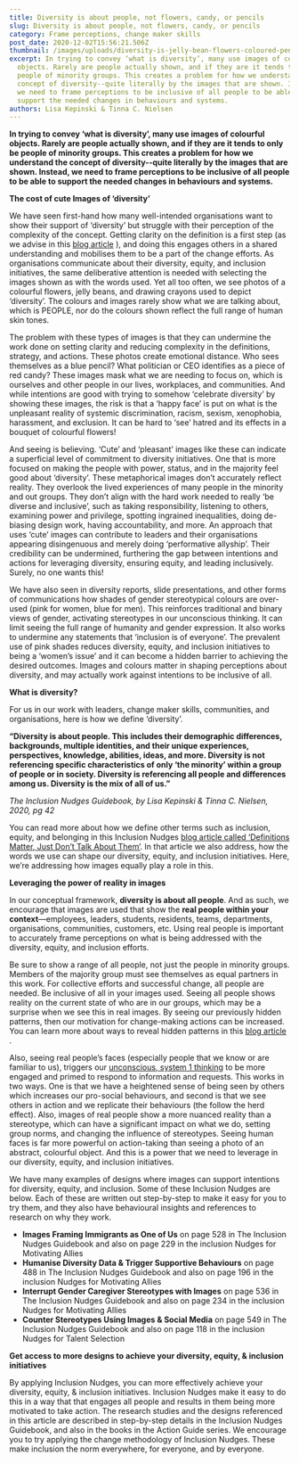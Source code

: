 ```yaml
---
title: Diversity is about people, not flowers, candy, or pencils
slug: Diversity is about people, not flowers, candy, or pencils
category: Frame perceptions, change maker skills
post_date: 2020-12-02T15:56:21.506Z
thumbnail: /images/uploads/diversity-is-jelly-bean-flowers-coloured-pencils.png
excerpt: In trying to convey ‘what is diversity’, many use images of colourful
  objects. Rarely are people actually shown, and if they are it tends to only be
  people of minority groups. This creates a problem for how we understand the
  concept of diversity--quite literally by the images that are shown. Instead,
  we need to frame perceptions to be inclusive of all people to be able to
  support the needed changes in behaviours and systems.
authors: Lisa Kepinski & Tinna C. Nielsen
---
```

**In trying to convey ‘what is diversity’, many use images of colourful objects. Rarely are people actually shown, and if they are it tends to only be people of minority groups. This creates a problem for how we understand the concept of diversity--quite literally by the images that are shown. Instead, we need to frame perceptions to be inclusive of all people to be able to support the needed changes in behaviours and systems.**

**The cost of cute Images of ‘diversity’** 

We have seen first-hand how many well-intended organisations want to show their support of ‘diversity’ but struggle with their perception of the complexity of the concept. Getting clarity on the definition is a first step (as we advise in this [blog article](https://inclusion-nudges.org/blog/about-inclusion-nudges/definitions-matter) ), and doing this engages others in a shared understanding and mobilises them to be a part of the change efforts. As organisations communicate about their diversity, equity, and inclusion initiatives, the same deliberative attention is needed with selecting the images shown as with the words used. Yet all too often, we see photos of a colourful flowers, jelly beans, and drawing crayons used to depict ‘diversity’. The colours and images rarely show what we are talking about, which is PEOPLE, nor do the colours shown reflect the full range of human skin tones. 

The problem with these types of images is that they can undermine the work done on setting clarity and reducing complexity in the definitions, strategy, and actions. These photos create emotional distance. Who sees themselves as a blue pencil? What politician or CEO identifies as a piece of red candy? These images mask what we are needing to focus on, which is ourselves and other people in our lives, workplaces, and communities. And while intentions are good with trying to somehow ‘celebrate diversity’ by showing these images, the risk is that a ‘happy face’ is put on what is the unpleasant reality of systemic discrimination, racism, sexism, xenophobia, harassment, and exclusion. It can be hard to ‘see’ hatred and its effects in a bouquet of colourful flowers!

And seeing is believing. ‘Cute’ and ‘pleasant’ images like these can indicate a superficial level of commitment to diversity initiatives. One that is more focused on making the people with power, status, and in the majority feel good about ‘diversity’. These metaphorical images don’t accurately reflect reality. They overlook the lived experiences of many people in the minority and out groups. They don’t align with the hard work needed to really ‘be diverse and inclusive’, such as taking responsibility, listening to others, examining power and privilege, spotting ingrained inequalities, doing de-biasing design work, having accountability, and more. An approach that uses ‘cute’ images can contribute to leaders and their organisations appearing disingenuous and merely doing ‘performative allyship’. Their credibility can be undermined, furthering the gap between intentions and actions for leveraging diversity, ensuring equity, and leading inclusively. Surely, no one wants this!

We have also seen in diversity reports, slide presentations, and other forms of communications how shades of gender stereotypical colours are over-used (pink for women, blue for men). This reinforces traditional and binary views of gender, activating stereotypes in our unconscious thinking. It can limit seeing the full range of humanity and gender expression. It also works to undermine any statements that ‘inclusion is of everyone’. The prevalent use of pink shades reduces diversity, equity, and inclusion initiatives to being a ‘women’s issue’ and it can become a hidden barrier to achieving the desired outcomes. Images and colours matter in shaping perceptions about diversity, and may actually work against intentions to be inclusive of all.

**What is diversity?** 

For us in our work with leaders, change maker skills, communities, and organisations, here is how we define ‘diversity’.

**“Diversity is about people. This includes their demographic differences, backgrounds, multiple identities, and their unique experiences, perspectives, knowledge, abilities, ideas, and more. Diversity is not referencing specific characteristics of only ‘the minority’ within a group of people or in society. Diversity is referencing all people and differences among us. Diversity is the mix of all of us.”** 

*The Inclusion Nudges Guidebook, by Lisa Kepinski & Tinna C. Nielsen, 2020, pg 42*

You can read more about how we define other terms such as inclusion, equity, and belonging in this Inclusion Nudges [blog article called  ‘Definitions Matter, Just Don’t Talk About Them’](https://inclusion-nudges.org/blog/about-inclusion-nudges/definitions-matter). In that article we also address, how the words we use can shape our diversity, equity, and inclusion initiatives. Here, we’re addressing how images equally play a role in this.

**Leveraging the power of reality in images** 

In our conceptual framework, **diversity is about all people**. And as such, we encourage that images are used that show the **real people within your context**—employees, leaders, students, residents, teams, departments, organisations, communities, customers, etc. Using real people is important to accurately frame perceptions on what is being addressed with the diversity, equity, and inclusion efforts. 

Be sure to show a range of all people, not just the people in minority groups. Members of the majority group must see themselves as equal partners in this work. For collective efforts and successful change, all people are needed. Be inclusive of all in your images used. Seeing all people shows reality on the current state of who are in our groups, which may be a surprise when we see this in real images. By seeing our previously hidden patterns, then our motivation for change-making actions can be increased. You can learn more about ways to reveal hidden patterns in this [blog article](https://inclusion-nudges.org/blog/allies/allyship-by-seeing-the-unseen) . 

Also, seeing real people’s faces (especially people that we know or are familiar to us), triggers our [unconscious, system 1 thinking](https://inclusion-nudges.org/blog/about-inclusion-nudges/power-of-inclusion-nudges) to be more engaged and primed to respond to information and requests. This works in two ways. One is that we have a heightened sense of being seen by others which increases our pro-social behaviours, and second is that we see others in action and we replicate their behaviours (the follow the herd effect).  Also, images of real people show a more nuanced reality than a stereotype, which can have a significant impact on what we do, setting group norms, and changing the influence of stereotypes. Seeing human faces is far more powerful on action-taking than seeing a photo of an abstract, colourful object. And this is a power that we need to leverage in our diversity, equity, and inclusion initiatives.

We have many examples of designs where images can support intentions for diversity, equity, and inclusion. Some of these Inclusion Nudges are below. Each of these are written out step-by-step to make it easy for you to try them, and they also have behavioural insights and references to research on why they work.

* **Images Framing Immigrants as One of Us** on page 528 in The Inclusion Nudges Guidebook and also on page 229 in the inclusion Nudges for Motivating Allies
* **Humanise Diversity Data & Trigger Supportive Behaviours** on page 488 in The Inclusion Nudges Guidebook and also on page 196 in the inclusion Nudges for Motivating Allies
* **Interrupt Gender Caregiver Stereotypes with Images** on page 536 in The Inclusion Nudges Guidebook and also on page 234 in the inclusion Nudges for Motivating Allies
* **Counter Stereotypes Using Images & Social Media** on page 549 in The Inclusion Nudges Guidebook and also on page 118 in the inclusion Nudges for Talent Selection

**Get access to more designs to achieve your diversity, equity, & inclusion initiatives**

By applying Inclusion Nudges, you can more effectively achieve your diversity, equity, & inclusion initiatives. Inclusion Nudges make it easy to do this in a way that that engages all people and results in them being more motivated to take action. The research studies and the designs referenced in this article are described in step-by-step details in the Inclusion Nudges Guidebook, and also in the books in the Action Guide series. We encourage you to try applying the change methodology of Inclusion Nudges. These make inclusion the norm everywhere, for everyone, and by everyone.